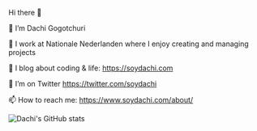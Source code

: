 Hi there 👋

🔭 I’m Dachi Gogotchuri

🏢 I work at Nationale Nederlanden where I enjoy creating and managing projects

🌱 I blog about coding & life: https://soydachi.com

🦜 I’m on Twitter https://twitter.com/soydachi

📫 How to reach me: https://www.soydachi.com/about/

![Dachi's GitHub stats](https://github-readme-stats.vercel.app/api?username=soydachi&show_icons=true&theme=vue-dark)

<!---
soydachi/soydachi is a ✨ special ✨ repository because its `README.md` (this file) appears on your GitHub profile.
You can click the Preview link to take a look at your changes.
--->
